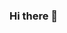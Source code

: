 ### Hi there 👋
<!--
**alec2005/alec2005** is a ✨ _special_ ✨ repository because its `README.md` (this file) appears on your GitHub profile.

Here are some ideas to get you started:

- 🔭 I’m currently working on learning how to properly write code
- 🌱 I’m currently learning Pyton
- 🤔 I’m looking for help with Understanding how to create long strings of code with little to no error
- ⚡ Fun fact: My favorite color is blue
-->
